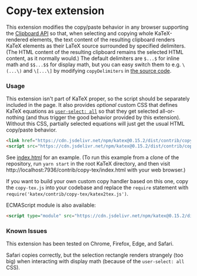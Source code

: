 # Copy-tex extension

This extension modifies the copy/paste behavior in any browser supporting the
[Clipboard API](https://developer.mozilla.org/en-US/docs/Web/API/ClipboardEvent)
so that, when selecting and copying whole KaTeX-rendered elements, the text
content of the resulting clipboard renders KaTeX elements as their LaTeX source
surrounded by specified delimiters.  (The HTML content of the resulting
clipboard remains the selected HTML content, as it normally would.)
The default delimiters are `$...$` for inline math and `$$...$$` for display
math, but you can easy switch them to e.g. `\(...\)` and `\[...\]` by
modifying `copyDelimiters` in [the source code](copy-tex.js).

### Usage

This extension isn't part of KaTeX proper, so the script should be separately
included in the page.  It also provides *optional* custom CSS that
defines KaTeX equations as
[`user-select: all`](https://developer.mozilla.org/en-US/docs/Web/CSS/user-select)
so that they get selected all-or-nothing (and thus trigger the good behavior
provided by this extension).  Without this CSS, partially selected equations
will just get the usual HTML copy/paste behavior.

```html
<link href="https://cdn.jsdelivr.net/npm/katex@0.15.2/dist/contrib/copy-tex.css" rel="stylesheet" type="text/css">
<script src="https://cdn.jsdelivr.net/npm/katex@0.15.2/dist/contrib/copy-tex.min.js" integrity="sha384-Ep9Es0VCjVn9dFeaN2uQxgGcGmG+pfZ4eBaHxUpxXDORrrVACZVOpywyzvFRGbmv" crossorigin="anonymous"></script>
```

See [index.html](index.html) for an example.
(To run this example from a clone of the repository, run `yarn start`
in the root KaTeX directory, and then visit
http://localhost:7936/contrib/copy-tex/index.html
with your web browser.)

If you want to build your own custom copy handler based on this one,
copy the `copy-tex.js` into your codebase and replace the `require`
statement with `require('katex/contrib/copy-tex/katex2tex.js')`.

ECMAScript module is also available:
```html
<script type="module" src="https://cdn.jsdelivr.net/npm/katex@0.15.2/dist/contrib/copy-tex.mjs" integrity="sha384-+gSYJ3yzY30+a6FGYJXOx9swmWs5oPKEi1AeCsAxsLexABlUXgHXkOkEZCj0Lz8U" crossorigin="anonymous"></script>
```

### Known Issues

This extension has been tested on Chrome, Firefox, Edge, and Safari.

Safari copies correctly, but the selection rectangle renders strangely
(too big) when interacting with display math
(because of the `user-select: all` CSS).
